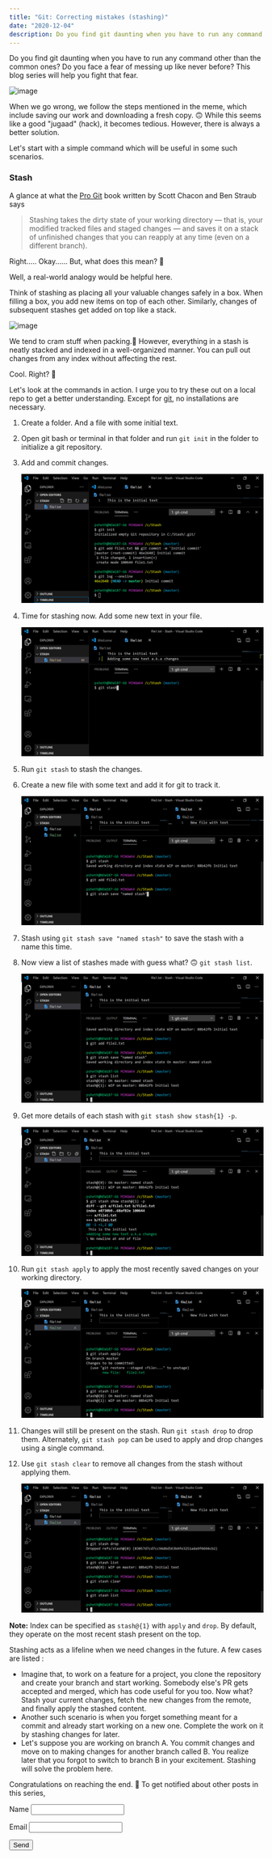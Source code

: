 ```yaml
---
title: "Git: Correcting mistakes (stashing)"
date: "2020-12-04"
description: Do you find git daunting when you have to run any command other than the common ones? Do you face a fear of messing up like never before? This blog series will help you fight that fear.
---
```


Do you find git daunting when you have to run any command other than the common ones? Do you face a fear of messing up like never before? This blog series will help you fight that fear.

![image](https://imgs.xkcd.com/comics/git.png)

When we go wrong, we follow the steps mentioned in the meme, which include saving our work and downloading a fresh copy. 🙃 While this seems like a good "jugaad" (hack), it becomes tedious. However, there is always a better solution.

Let's start with a simple command which will be useful in some such scenarios.

### Stash

A glance at what the [Pro Git](https://git-scm.com/book/en/v2) book written by Scott Chacon and Ben Straub says

> Stashing takes the dirty state of your working directory — that is, your modified tracked files and staged
> changes — and saves it on a stack of unfinished changes that you can reapply at any time (even on a different branch).

Right..... Okay...... But, what does this mean? 🤔

Well, a real-world analogy would be helpful here.

Think of stashing as placing all your valuable changes safely in a box.
When filling a box, you add new items on top of each other. Similarly, changes of subsequent stashes get added on top like a stack.

![image](https://media1.giphy.com/media/YhlZFaFx04fYY/giphy.gif)

We tend to cram stuff when packing.🙂 However, everything in a stash is neatly stacked and indexed in a well-organized manner. You can pull out changes from any index without affecting the rest.

Cool. Right? 🤩

Let's look at the commands in action. I urge you to try these out on a local repo to get a better understanding. Except for [git](https://git-scm.com/book/en/v2/Getting-Started-Installing-Git), no installations are necessary.

1. Create a folder. And a file with some initial text.
2. Open git bash or terminal in that folder and run `git init` in the folder to initialize a git repository.
3. Add and commit changes.

   <img src="stash-1.png" alt="screenshot of steps so far">

4. Time for stashing now. Add some new text in your file.

   <img src="stash-2.png" alt="screenshot of new step">

5. Run `git stash` to stash the changes.
6. Create a new file with some text and add it for git to track it.

   <img src="stash-3.png" alt="screenshot of new steps">

7. Stash using `git stash save "named stash"` to save the stash with a name this time.

8. Now view a list of stashes made with guess what? 🙃 `git stash list`.

   <img src="stash-4.png" alt="screenshot of new steps">

9. Get more details of each stash with `git stash show stash{1} -p`.

   <img src="stash-5.png" alt="screenshot of new steps">

10. Run `git stash apply` to apply the most recently saved changes on your working directory.

    <img src="stash-6.png" alt="screenshot of new steps">

11. Changes will still be present on the stash. Run `git stash drop` to drop them. Alternately, `git stash pop` can be used to apply and drop changes using a single command.

12. Use `git stash clear` to remove all changes from the stash without applying them.

    <img src="stash-7.png" alt="screenshot of new steps">

**Note:** Index can be specified as `stash@{1}` with `apply` and `drop`. By default, they operate on the most recent stash present on the top.

Stashing acts as a lifeline when we need changes in the future. A few cases are listed :

- Imagine that, to work on a feature for a project, you clone the repository and create your branch and start working. Somebody else's PR gets accepted and merged, which has code useful for you too. Now what? Stash your current changes, fetch the new changes from the remote, and finally apply the stashed content.
- Another such scenario is when you forget something meant for a commit and already start working on a new one. Complete the work on it by stashing changes for later.
- Let's suppose you are working on branch A. You commit changes and move on to making changes for another branch called B. You realize later that you forgot to switch to branch B in your excitement. Stashing will solve the problem here.

Congratulations on reaching the end. 🎉 To get notified about other posts in this series,

<form name="collect-email" method="POST" netlify>
  <p>
    <label>Name <input type="text" name="name" /></label>
  </p>
  <p>
    <label>Email <input type="email" name="email" /></label>
  </p>
  <p>
    <button type="submit">Send</button>
  </p>
</form>
